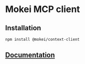 # Mokei MCP client

## Installation

```sh
npm install @mokei/context-client
```

## [Documentation](https://mokei.dev)